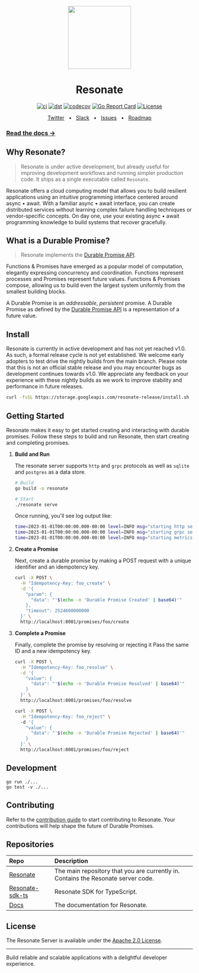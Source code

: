 <p align="center">
    <img height="170"src="./docs/img/echo.png">
</p>

<h1 align="center">Resonate</h1>

<div align="center">

[![ci](https://github.com/resonatehq/resonate/actions/workflows/ci.yaml/badge.svg)](https://github.com/resonatehq/resonate/actions/workflows/ci.yaml)
[![dst](https://github.com/resonatehq/resonate/actions/workflows/dst.yaml/badge.svg)](https://github.com/resonatehq/resonate/actions/workflows/dst.yaml)
[![codecov](https://codecov.io/gh/resonatehq/resonate/branch/main/graph/badge.svg)](https://codecov.io/gh/resonatehq/resonate)
[![Go Report Card](https://goreportcard.com/badge/github.com/resonatehq/resonate)](https://goreportcard.com/report/github.com/resonatehq/resonate)
[![License](https://img.shields.io/badge/License-Apache_2.0-blue.svg)](https://opensource.org/licenses/Apache-2.0)

</div>

<div align="center">
  <a href="https://twitter.com/resonatehqio">Twitter</a>
  <span>&nbsp;&nbsp;•&nbsp;&nbsp;</span>
  <a href="https://resonatehqcommunity.slack.com">Slack</a>
  <span>&nbsp;&nbsp;•&nbsp;&nbsp;</span>
  <a href="https://github.com/resonatehq/resonate/issues">Issues</a>
  <span>&nbsp;&nbsp;•&nbsp;&nbsp;</span>
  <a href="https://github.com/resonatehq/resonate/issues/131">Roadmap</a>
  <br />
</div>

### [Read the docs →](https://docs.resonatehq.io/)

## Why Resonate?
> Resonate is under active development, but already useful for improving development workflows and running simpler production code. It ships as a single executable called `Resonate`. 

Resonate offers a cloud computing model that allows you to build resilient applications using an intuitive programming interface centered around async • await. With a familiar async • await interface, you can create distributed services without learning complex failure handling techniques or vendor-specific concepts. On day one, use your existing async • await programming knowledge to build systems that recover gracefully. 

## What is a Durable Promise?
> Resonate implements the [Durable Promise API](https://github.com/resonatehq/durable-promise).

Functions & Promises have emerged as a popular model of computation, elegantly expressing concurrency and coordination. Functions represent processes and Promises represent future values. Functions & Promises compose, allowing us to build even the largest system uniformly from the smallest building blocks.

A Durable Promise is an *addressable*, *persistent* promise. A Durable Promise as defined by the [Durable Promise API](https://github.com/resonatehq/durable-promise) is a representation of a future value.

## Install 

Resonate is currently in active development and has not yet reached v1.0. As such, a formal release cycle is not yet established. We welcome early adopters to test drive the nightly builds from the main branch. Please note that this is not an official stable release and you may encounter bugs as development continues towards v1.0. We appreciate any feedback on your experience with these nightly builds as we work to improve stability and performance in future releases.

```bash 
curl -fsSL https://storage.googleapis.com/resonate-release/install.sh | bash # for macOS, Linux, and WSL
```

## Getting Started

Resonate makes it easy to get started creating and interacting with durable promises. Follow these steps to build and run Resonate, then start creating and completing promises.

1. **Build and Run**

   The resonate server supports `http` and `grpc` protocols as well as `sqlite` and `postgres` as a data store.

   ```bash
   # Build
   go build -o resonate

   # Start
   ./resonate serve
   ```

   Once running, you'll see log output like: 
   ```bash
   time=2023-01-01T00:00:00.000-00:00 level=INFO msg="starting http server" addr=0.0.0.0:8001
   time=2023-01-01T00:00:00.000-00:00 level=INFO msg="starting grpc server" addr=0.0.0.0:50051
   time=2023-01-01T00:00:00.000-00:00 level=INFO msg="starting metrics server" addr=:9090
   ```

2. **Create a Promise**

   Next, create a durable promise by making a POST request with a unique identifier and an idempotency key.

   ```bash
   curl -X POST \
     -H "Idempotency-Key: foo_create" \
     -d '{
       "param": {
         "data": "'$(echo -n 'Durable Promise Created' | base64)'"
       },
       "timeout": 2524608000000
     }' \
     http://localhost:8001/promises/foo/create
   ```

3. **Complete a Promise**

   Finally, complete the promise by resolving or rejecting it Pass the same ID and a new idempotency key. 

   ```bash
   curl -X POST \
     -H "Idempotency-Key: foo_resolve" \
     -d '{
       "value": {
         "data": "'$(echo -n 'Durable Promise Resolved' | base64)'"
       }
     }' \
     http://localhost:8001/promises/foo/resolve
   ```

   ```bash
   curl -X POST \
     -H "Idempotency-Key: foo_reject" \ 
     -d '{
       "value": {
         "data": "'$(echo -n 'Durable Promise Rejected' | base64)'"
       }
     }' \
     http://localhost:8001/promises/foo/reject
   ```

## Development

```
go run ./...
go test -v ./...
```

## Contributing

Refer to the [contribution guide](https://github.com/resonatehq/resonate/blob/main/CONTRIBUTING.md) to start contributing to Resonate. Your contributions will help shape the future of Durable Promises.

## Repositories

| Repo | Description |
|:-----|:------------|
| [Resonate](https://github.com/resonatehq/resonate) | The main repository that you are currently in. Contains the Resonate server code.
| [Resonate-sdk-ts](https://github.com/resonatehq/resonate-sdk-ts) | Resonate SDK for TypeScript. 
| [Docs](https://docs.resonatehq.io) | The documentation for Resonate.

## License

The Resonate Server is available under the [Apache 2.0 License](LICENSE).

---

Build reliable and scalable applications with a delightful developer experience.
